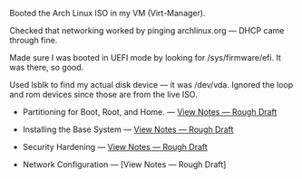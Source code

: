 Booted the Arch Linux ISO in my VM (Virt-Manager).

Checked that networking worked by pinging archlinux.org — DHCP came through fine.

Made sure I was booted in UEFI mode by looking for /sys/firmware/efi. It was there, so good.

Used lsblk to find my actual disk device — it was /dev/vda. Ignored the loop and rom devices since those are from the live ISO.

- Partitioning for Boot, Root, and Home. — [View Notes — Rough Draft](/notes/expanded/Partitioning_Arch_Linux.md)

- Installing the Base System — [View Notes — Rough Draft](/notes/expanded/Arch_Linux_Base.md)

- Security Hardening — [View Notes — Rough Draft](/notes/Arch_Security_Hardening.md)

- Network Configuration — [View Notes — Rough Draft]
